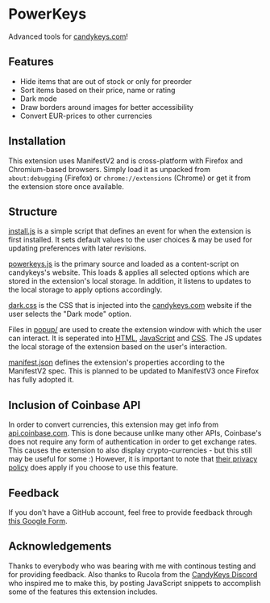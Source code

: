 # PowerKeys
Advanced tools for [candykeys.com](https://candykeys.com)!

## Features
- Hide items that are out of stock or only for preorder
- Sort items based on their price, name or rating
- Dark mode
- Draw borders around images for better accessibility
- Convert EUR-prices to other currencies

## Installation
This extension uses ManifestV2 and is cross-platform with Firefox and Chromium-based browsers. Simply load it as unpacked from `about:debugging` (Firefox) or `chrome://extensions` (Chrome) or get it from the extension store once available.

## Structure
[install.js](install.js) is a simple script that defines an event for when the extension is first installed. It sets default values to the user choices & may be used for updating preferences with later revisions.

[powerkeys.js](powerkeys.js) is the primary source and loaded as a content-script on candykeys's website. This loads & applies all selected options which are stored in the extension's local storage. In addition, it listens to updates to the local storage to apply options accordingly.

[dark.css](dark.css) is the CSS that is injected into the [candykeys.com](candykeys.com) website if the user selects the "Dark mode" option.

Files in [popup/](popup/) are used to create the extension window with which the user can interact. It is seperated into [HTML](popup/popup.html), [JavaScript](popup/popup.js) and [CSS](popup/popup.css). The JS updates the local storage of the extension based on the user's interaction.

[manifest.json](manifest.json) defines the extension's properties according to the ManifestV2 spec. This is planned to be updated to ManifestV3 once Firefox has fully adopted it.

## Inclusion of Coinbase API
In order to convert currencies, this extension may get info from [api.coinbase.com](api.coinbase.com). This is done because unlike many other APIs, Coinbase's does not require any form of authentication in order to get exchange rates. This causes the extension to also display crypto-currencies - but this still may be useful for some :)
However, it is important to note that [their privacy policy](https://coinbase.com/legal/privacy) does apply if you choose to use this feature.

## Feedback
If you don't have a GitHub account, feel free to provide feedback through [this Google Form](https://forms.gle/fzissAsEWoGiZ57F8).

## Acknowledgements
Thanks to everybody who was bearing with me with continous testing and for providing feedback. Also thanks to Rucola from the [CandyKeys Discord](https://discord.gg/8DUgfzyxe4) who inspired me to make this, by posting JavaScript snippets to accomplish some of the features this extension includes.